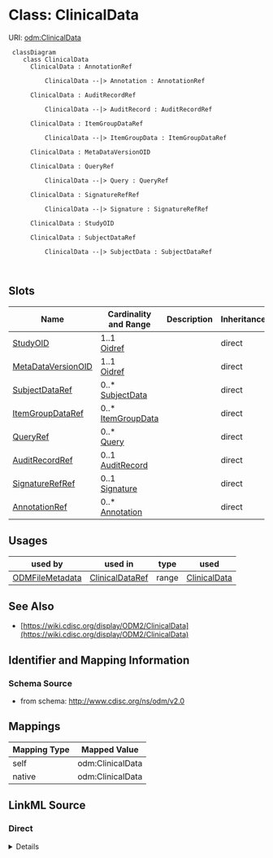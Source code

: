 # Class: ClinicalData



URI: [odm:ClinicalData](http://www.cdisc.org/ns/odm/v2.0/ClinicalData)



```mermaid
 classDiagram
    class ClinicalData
      ClinicalData : AnnotationRef
        
          ClinicalData --|> Annotation : AnnotationRef
        
      ClinicalData : AuditRecordRef
        
          ClinicalData --|> AuditRecord : AuditRecordRef
        
      ClinicalData : ItemGroupDataRef
        
          ClinicalData --|> ItemGroupData : ItemGroupDataRef
        
      ClinicalData : MetaDataVersionOID
        
      ClinicalData : QueryRef
        
          ClinicalData --|> Query : QueryRef
        
      ClinicalData : SignatureRefRef
        
          ClinicalData --|> Signature : SignatureRefRef
        
      ClinicalData : StudyOID
        
      ClinicalData : SubjectDataRef
        
          ClinicalData --|> SubjectData : SubjectDataRef
        
      
```




<!-- no inheritance hierarchy -->


## Slots

| Name | Cardinality and Range | Description | Inheritance |
| ---  | --- | --- | --- |
| [StudyOID](StudyOID.md) | 1..1 <br/> [Oidref](Oidref.md) |  | direct |
| [MetaDataVersionOID](MetaDataVersionOID.md) | 1..1 <br/> [Oidref](Oidref.md) |  | direct |
| [SubjectDataRef](SubjectDataRef.md) | 0..* <br/> [SubjectData](SubjectData.md) |  | direct |
| [ItemGroupDataRef](ItemGroupDataRef.md) | 0..* <br/> [ItemGroupData](ItemGroupData.md) |  | direct |
| [QueryRef](QueryRef.md) | 0..* <br/> [Query](Query.md) |  | direct |
| [AuditRecordRef](AuditRecordRef.md) | 0..1 <br/> [AuditRecord](AuditRecord.md) |  | direct |
| [SignatureRefRef](SignatureRefRef.md) | 0..1 <br/> [Signature](Signature.md) |  | direct |
| [AnnotationRef](AnnotationRef.md) | 0..* <br/> [Annotation](Annotation.md) |  | direct |





## Usages

| used by | used in | type | used |
| ---  | --- | --- | --- |
| [ODMFileMetadata](ODMFileMetadata.md) | [ClinicalDataRef](ClinicalDataRef.md) | range | [ClinicalData](ClinicalData.md) |






## See Also

* [https://wiki.cdisc.org/display/ODM2/ClinicalData](https://wiki.cdisc.org/display/ODM2/ClinicalData)

## Identifier and Mapping Information







### Schema Source


* from schema: http://www.cdisc.org/ns/odm/v2.0





## Mappings

| Mapping Type | Mapped Value |
| ---  | ---  |
| self | odm:ClinicalData |
| native | odm:ClinicalData |





## LinkML Source

<!-- TODO: investigate https://stackoverflow.com/questions/37606292/how-to-create-tabbed-code-blocks-in-mkdocs-or-sphinx -->

### Direct

<details>
```yaml
name: ClinicalData
from_schema: http://www.cdisc.org/ns/odm/v2.0
see_also:
- https://wiki.cdisc.org/display/ODM2/ClinicalData
slots:
- StudyOID
- MetaDataVersionOID
- SubjectDataRef
- ItemGroupDataRef
- QueryRef
- AuditRecordRef
- SignatureRefRef
- AnnotationRef
slot_usage:
  StudyOID:
    name: StudyOID
    domain_of:
    - Include
    - SourceItem
    - AdminData
    - MetaDataVersionRef
    - ReferenceData
    - ClinicalData
    - Association
    - KeySet
    range: oidref
    required: true
  MetaDataVersionOID:
    name: MetaDataVersionOID
    domain_of:
    - Include
    - SourceItem
    - MetaDataVersionRef
    - ReferenceData
    - ClinicalData
    - Association
    - KeySet
    range: oidref
    required: true
  SubjectDataRef:
    name: SubjectDataRef
    multivalued: true
    domain_of:
    - ClinicalData
    range: SubjectData
    inlined: true
    inlined_as_list: true
  ItemGroupDataRef:
    name: ItemGroupDataRef
    multivalued: true
    domain_of:
    - ReferenceData
    - ClinicalData
    - StudyEventData
    - ItemGroupData
    range: ItemGroupData
    inlined: true
    inlined_as_list: true
  QueryRef:
    name: QueryRef
    multivalued: true
    domain_of:
    - Location
    - ClinicalData
    - SubjectData
    - StudyEventData
    - ItemGroupData
    - ItemData
    range: Query
    inlined: true
    inlined_as_list: true
  AuditRecordRef:
    name: AuditRecordRef
    domain_of:
    - ReferenceData
    - ClinicalData
    - SubjectData
    - StudyEventData
    - ItemGroupData
    - ItemData
    - Query
    range: AuditRecord
    maximum_cardinality: 1
  SignatureRefRef:
    name: SignatureRefRef
    domain_of:
    - ReferenceData
    - ClinicalData
    - SubjectData
    - StudyEventData
    - ItemGroupData
    - ItemData
    - Signature
    range: Signature
    maximum_cardinality: 1
  AnnotationRef:
    name: AnnotationRef
    multivalued: true
    domain_of:
    - ReferenceData
    - ClinicalData
    - SubjectData
    - StudyEventData
    - ItemGroupData
    - ItemData
    - Association
    range: Annotation
    inlined: true
    inlined_as_list: true
class_uri: odm:ClinicalData

```
</details>

### Induced

<details>
```yaml
name: ClinicalData
from_schema: http://www.cdisc.org/ns/odm/v2.0
see_also:
- https://wiki.cdisc.org/display/ODM2/ClinicalData
slot_usage:
  StudyOID:
    name: StudyOID
    domain_of:
    - Include
    - SourceItem
    - AdminData
    - MetaDataVersionRef
    - ReferenceData
    - ClinicalData
    - Association
    - KeySet
    range: oidref
    required: true
  MetaDataVersionOID:
    name: MetaDataVersionOID
    domain_of:
    - Include
    - SourceItem
    - MetaDataVersionRef
    - ReferenceData
    - ClinicalData
    - Association
    - KeySet
    range: oidref
    required: true
  SubjectDataRef:
    name: SubjectDataRef
    multivalued: true
    domain_of:
    - ClinicalData
    range: SubjectData
    inlined: true
    inlined_as_list: true
  ItemGroupDataRef:
    name: ItemGroupDataRef
    multivalued: true
    domain_of:
    - ReferenceData
    - ClinicalData
    - StudyEventData
    - ItemGroupData
    range: ItemGroupData
    inlined: true
    inlined_as_list: true
  QueryRef:
    name: QueryRef
    multivalued: true
    domain_of:
    - Location
    - ClinicalData
    - SubjectData
    - StudyEventData
    - ItemGroupData
    - ItemData
    range: Query
    inlined: true
    inlined_as_list: true
  AuditRecordRef:
    name: AuditRecordRef
    domain_of:
    - ReferenceData
    - ClinicalData
    - SubjectData
    - StudyEventData
    - ItemGroupData
    - ItemData
    - Query
    range: AuditRecord
    maximum_cardinality: 1
  SignatureRefRef:
    name: SignatureRefRef
    domain_of:
    - ReferenceData
    - ClinicalData
    - SubjectData
    - StudyEventData
    - ItemGroupData
    - ItemData
    - Signature
    range: Signature
    maximum_cardinality: 1
  AnnotationRef:
    name: AnnotationRef
    multivalued: true
    domain_of:
    - ReferenceData
    - ClinicalData
    - SubjectData
    - StudyEventData
    - ItemGroupData
    - ItemData
    - Association
    range: Annotation
    inlined: true
    inlined_as_list: true
attributes:
  StudyOID:
    name: StudyOID
    from_schema: http://www.cdisc.org/ns/odm/v2.0
    rank: 1000
    alias: StudyOID
    owner: ClinicalData
    domain_of:
    - Include
    - SourceItem
    - AdminData
    - MetaDataVersionRef
    - ReferenceData
    - ClinicalData
    - Association
    - KeySet
    range: oidref
    required: true
  MetaDataVersionOID:
    name: MetaDataVersionOID
    from_schema: http://www.cdisc.org/ns/odm/v2.0
    rank: 1000
    alias: MetaDataVersionOID
    owner: ClinicalData
    domain_of:
    - Include
    - SourceItem
    - MetaDataVersionRef
    - ReferenceData
    - ClinicalData
    - Association
    - KeySet
    range: oidref
    required: true
  SubjectDataRef:
    name: SubjectDataRef
    from_schema: http://www.cdisc.org/ns/odm/v2.0
    rank: 1000
    multivalued: true
    alias: SubjectDataRef
    owner: ClinicalData
    domain_of:
    - ClinicalData
    range: SubjectData
    inlined: true
    inlined_as_list: true
  ItemGroupDataRef:
    name: ItemGroupDataRef
    from_schema: http://www.cdisc.org/ns/odm/v2.0
    rank: 1000
    multivalued: true
    alias: ItemGroupDataRef
    owner: ClinicalData
    domain_of:
    - ReferenceData
    - ClinicalData
    - StudyEventData
    - ItemGroupData
    range: ItemGroupData
    inlined: true
    inlined_as_list: true
  QueryRef:
    name: QueryRef
    from_schema: http://www.cdisc.org/ns/odm/v2.0
    rank: 1000
    multivalued: true
    alias: QueryRef
    owner: ClinicalData
    domain_of:
    - Location
    - ClinicalData
    - SubjectData
    - StudyEventData
    - ItemGroupData
    - ItemData
    range: Query
    inlined: true
    inlined_as_list: true
  AuditRecordRef:
    name: AuditRecordRef
    from_schema: http://www.cdisc.org/ns/odm/v2.0
    rank: 1000
    alias: AuditRecordRef
    owner: ClinicalData
    domain_of:
    - ReferenceData
    - ClinicalData
    - SubjectData
    - StudyEventData
    - ItemGroupData
    - ItemData
    - Query
    range: AuditRecord
    maximum_cardinality: 1
  SignatureRefRef:
    name: SignatureRefRef
    from_schema: http://www.cdisc.org/ns/odm/v2.0
    rank: 1000
    alias: SignatureRefRef
    owner: ClinicalData
    domain_of:
    - ReferenceData
    - ClinicalData
    - SubjectData
    - StudyEventData
    - ItemGroupData
    - ItemData
    - Signature
    range: Signature
    maximum_cardinality: 1
  AnnotationRef:
    name: AnnotationRef
    from_schema: http://www.cdisc.org/ns/odm/v2.0
    rank: 1000
    multivalued: true
    alias: AnnotationRef
    owner: ClinicalData
    domain_of:
    - ReferenceData
    - ClinicalData
    - SubjectData
    - StudyEventData
    - ItemGroupData
    - ItemData
    - Association
    range: Annotation
    inlined: true
    inlined_as_list: true
class_uri: odm:ClinicalData

```
</details>